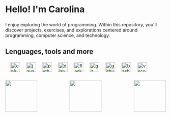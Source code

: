 <h1 align="left">Hello! I'm Carolina</h1>

###

<p align="left">I enjoy exploring the world of programming. Within this repository, you'll discover projects, exercises, and explorations centered around programming, computer science, and technology.</p>

###

<h2 align="left">Lenguages, tools and more</h2>

###

<div align="left">
  <img width="12" />
  <img src="https://cdn.jsdelivr.net/gh/devicons/devicon/icons/cplusplus/cplusplus-original.svg" height="30" alt="cplusplus logo"  />
  <img width="12" />
  <img src="https://cdn.jsdelivr.net/gh/devicons/devicon/icons/java/java-original.svg" height="30" alt="java logo"  />
  <img width="12" />
  <img src="https://cdn.jsdelivr.net/gh/devicons/devicon/icons/python/python-original.svg" height="30" alt="python logo"  />
  <img width="12" />
  <img src="https://cdn.jsdelivr.net/gh/devicons/devicon/icons/django/django-plain.svg" height="30" alt="django logo"  />
  <img width="12" />
  <img src="https://skillicons.dev/icons?i=flask" height="30" alt="flask logo"  />
  <img width="12" />
  <img src="https://cdn.jsdelivr.net/gh/devicons/devicon/icons/git/git-original.svg" height="30" alt="git logo"  />
  <img width="12" />
  <img src="https://skillicons.dev/icons?i=github" height="30" alt="github logo"  />
  <img width="12" />
  <img src="https://cdn.simpleicons.org/gnubash/4EAA25" height="30" alt="bash logo"  />
  <img width="12" />
  <img src="https://cdn.jsdelivr.net/gh/devicons/devicon/icons/vscode/vscode-original.svg" height="30" alt="vscode logo"  />
</div>

###

<img align="right" height="100" src="https://media.tenor.com/y3zBXxlUcJIAAAAC/demon-slayer.gif"  />

###

<img align="left" height="100" src="https://i.pinimg.com/originals/f3/25/23/f325239b554a35cbaa1fad400cfb59b3.gif"  />

###

<div align="center">
  <img height="100" src="https://images.squarespace-cdn.com/content/v1/59adbbdfcf81e0f6ca85b80a/1542387351398-LVC39PQ1UCAXXU4PT2OJ/image-asset.gif?format=1500w"  />
</div>

###
